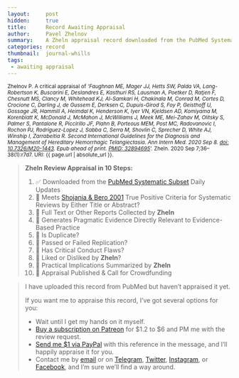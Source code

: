 ```yaml
---
layout:     post
hidden:     true
title:      Record Awaiting Appraisal
author:     Pavel Zhelnov
summary:    A Zheln appraisal record downloaded from the PubMed Systematic Subset daily updates.
categories: record
thumbnail:  journal-whills
tags:
 - awaiting appraisal
---
```


<small>Zhelnov P. A critical appraisal of _‘Faughnan ME, Mager JJ, Hetts SW, Palda VA, Lang-Robertson K, Buscarini E, Deslandres E, Kasthuri RS, Lausman A, Poetker D, Ratjen F, Chesnutt MS, Clancy M, Whitehead KJ, Al-Samkari H, Chakinala M, Conrad M, Cortes D, Crocione C, Darling J, de Gussem E, Derksen C, Dupuis-Girod S, Foy P, Geisthoff U, Gossage JR, Hammill A, Heimdal K, Henderson K, Iyer VN, Kjeldsen AD, Komiyama M, Korenblatt K, McDonald J, McMahon J, McWilliams J, Meek ME, Mei-Zahav M, Olitsky S, Palmer S, Pantalone R, Piccirillo JF, Plahn B, Porteous MEM, Post MC, Radovanovic I, Rochon PJ, Rodriguez-Lopez J, Sabba C, Serra M, Shovlin C, Sprecher D, White AJ, Winship I, Zarrabeitia R. Second International Guidelines for the Diagnosis and Management of Hereditary Hemorrhagic Telangiectasia. Ann Intern Med. 2020 Sep 8. [doi: 10.7326/M20-1443](https://doi.org/10.7326/M20-1443). Epub ahead of print. [PMID: 32894695](https://pubmed.gov/32894695)’._ Zheln. 2020 Sep 7;36–38(1):r7d7. URI: {{ page.url | absolute_url }}.</small>

> **Zheln Review Appraisal in 10 Steps:**
>
> 1. ✅ Downloaded from the [PubMed Systematic Subset](https://p1m.org/ssb) Daily Updates
> 2. 🔄 Meets [Shojania & Bero 2001](https://www.researchgate.net/publication/11820967_Taking_Advantage_of_the_Explosion_of_Systematic_Reviews_An_Efficient_MEDLINE_Search_Strategy) True Positive Criteria for Systematic Reviews by Either Title or Abstract?
> 3. 🔄 Full Text or Other Reports Collected by **Zheln**
> 4. 🔄 Generates Pragmatic Evidence Directly Relevant to Evidence-Based Practice
> 5. 🔄 Is Duplicate?
> 6. 🔄 Passed or Failed Replication?
> 7. 🔄 Has Critical Conduct Flaws?
> 8. 🔄 Liked or Disliked by **Zheln**?
> 9. 🔄 Practical Implications Summarized by **Zheln**
> 10. 🔄 Appraisal Published & Call for Crowdfunding

> I have uploaded this record from PubMed but haven’t appraised it yet.
>
> If you want me to appraise this record, I’ve got several options for you:
> * Wait until I get my hands on it myself.
> * [Buy a subscription on Patreon](https://patreon.com/zheln) for $1.2 to $6 and PM me with the review request.
> * [Send me $1 via PayPal](https://paypal.me/pjelnov) with this reference in the message, and I’ll happily appraise it for you.
> * Contact me by [email](mailto:pavel@zheln.com) or on [Telegram](https://t.me/drzhelnov), [Twitter](https://twitter.com/drzhelnov), [Instagram](https://instagram.com/igzheln), or [Facebook](https://facebook.com/drzhelnov), and I’m sure we’ll find a way around.
